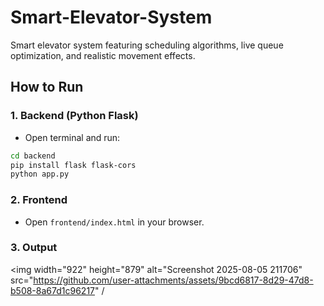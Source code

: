 # Smart-Elevator-System
Smart elevator system featuring scheduling algorithms, live queue optimization, and realistic movement effects.
## How to Run

### 1. Backend (Python Flask)
- Open terminal and run:
```bash
cd backend
pip install flask flask-cors
python app.py
```

### 2. Frontend
- Open `frontend/index.html` in your browser.
### 3. Output
<img width="922" height="879" alt="Screenshot 2025-08-05 211706" src="https://github.com/user-attachments/assets/9bcd6817-8d29-47d8-b508-8a67d1c96217" /
